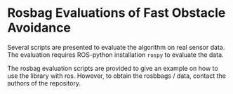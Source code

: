 # Rosbag Evaluations of Fast Obstacle Avoidance
Several scripts are presented to evaluate the algorithm on real sensor data. 
The evaluation requires ROS-python installation `rospy` to evaluate the data.

The rosbag evaluation scripts are provided to give an example on how to use the library with ros.
However, to obtain the rosbbags / data, contact the authors of the repository.



